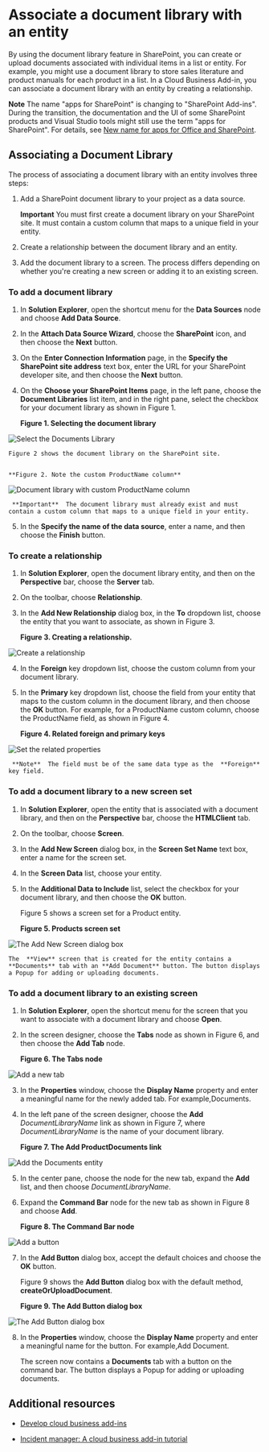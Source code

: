 # Associate a document library with an entity
By using the document library feature in SharePoint, you can create or upload documents associated with individual items in a list or entity. For example, you might use a document library to store sales literature and product manuals for each product in a list. In a Cloud Business Add-in, you can associate a document library with an entity by creating a relationship.
 

 **Note**  The name "apps for SharePoint" is changing to "SharePoint Add-ins". During the transition, the documentation and the UI of some SharePoint products and Visual Studio tools might still use the term "apps for SharePoint". For details, see  [New name for apps for Office and SharePoint](new-name-for-apps-for-sharepoint.md#bk_newname).
 


## Associating a Document Library

The process of associating a document library with an entity involves three steps:
 

 

1. Add a SharePoint document library to your project as a data source.
    
     **Important**  You must first create a document library on your SharePoint site. It must contain a custom column that maps to a unique field in your entity.
2. Create a relationship between the document library and an entity.
    
 
3. Add the document library to a screen. The process differs depending on whether you're creating a new screen or adding it to an existing screen.
    
 

### To add a document library


1. In  **Solution Explorer**, open the shortcut menu for the  **Data Sources** node and choose **Add Data Source**.
    
 
2. In the  **Attach Data Source Wizard**, choose the  **SharePoint** icon, and then choose the **Next** button.
    
 
3. On the  **Enter Connection Information** page, in the **Specify the SharePoint site address** text box, enter the URL for your SharePoint developer site, and then choose the **Next** button.
    
 
4. On the  **Choose your SharePoint Items** page, in the left pane, choose the **Document Libraries** list item, and in the right pane, select the checkbox for your document library as shown in Figure 1.
    
    **Figure 1. Selecting the document library**

 

  ![Select the Documents Library](../../images/CBADocLibrary.PNG)
 

    Figure 2 shows the document library on the SharePoint site.
    

    **Figure 2. Note the custom ProductName column**

 

  ![Document library with custom ProductName column](../../images/CBADocLibrary2.PNG)
 

    
     **Important**  The document library must already exist and must contain a custom column that maps to a unique field in your entity.
5. In the  **Specify the name of the data source**, enter a name, and then choose the  **Finish** button.
    
 

### To create a relationship


1. In  **Solution Explorer**, open the document library entity, and then on the  **Perspective** bar, choose the **Server** tab.
    
 
2. On the toolbar, choose  **Relationship**.
    
 
3. In the  **Add New Relationship** dialog box, in the **To** dropdown list, choose the entity that you want to associate, as shown in Figure 3.
    
    **Figure 3. Creating a relationship.**

 

  ![Create a relationship](../../images/CBARelationship.PNG)
 

 

 
4. In the  **Foreign** key dropdown list, choose the custom column from your document library.
    
 
5. In the  **Primary** key dropdown list, choose the field from your entity that maps to the custom column in the document library, and then choose the **OK** button. For example, for a ProductName custom column, choose the ProductName field, as shown in Figure 4.
    
    **Figure 4. Related foreign and primary keys**

 

  ![Set the related properties](../../images/CBARelationship2.PNG)
 

    
     **Note**  The field must be of the same data type as the  **Foreign** key field.

### To add a document library to a new screen set


1. In  **Solution Explorer**, open the entity that is associated with a document library, and then on the  **Perspective** bar, choose the **HTMLClient** tab.
    
 
2. On the toolbar, choose  **Screen**.
    
 
3. In the  **Add New Screen** dialog box, in the **Screen Set Name** text box, enter a name for the screen set.
    
 
4. In the  **Screen Data** list, choose your entity.
    
 
5. In the  **Additional Data to Include** list, select the checkbox for your document library, and then choose the **OK** button.
    
    Figure 5 shows a screen set for a Product entity.
    

    **Figure 5. Products screen set**

 

  ![The Add New Screen dialog box](../../images/CBAScreenSet.PNG)
 

    The  **View** screen that is created for the entity contains a **Documents** tab with an **Add Document** button. The button displays a Popup for adding or uploading documents.
    
 

### To add a document library to an existing screen


1. In  **Solution Explorer**, open the shortcut menu for the screen that you want to associate with a document library and choose  **Open**.
    
 
2. In the screen designer, choose the  **Tabs** node as shown in Figure 6, and then choose the **Add Tab** node.
    
    **Figure 6. The Tabs node**

 

  ![Add a new tab](../../images/CBAAddTab.PNG)
 

 

 
3. In the  **Properties** window, choose the **Display Name** property and enter a meaningful name for the newly added tab. For example,Documents.
    
 
4. In the left pane of the screen designer, choose the  **Add** _DocumentLibraryName_ link as shown in Figure 7, where _DocumentLibraryName_ is the name of your document library.
    
    **Figure 7. The Add ProductDocuments link**

 

  ![Add the Documents entity](../../images/CBAAddDoc.PNG)
 

 

 
5. In the center pane, choose the node for the new tab, expand the  **Add** list, and then choose _DocumentLibraryName_.
    
 
6. Expand the  **Command Bar** node for the new tab as shown in Figure 8 and choose **Add**.
    
    **Figure 8. The Command Bar node**

 

  ![Add a button](../../images/CBAAddButton.PNG)
 

 

 
7. In the  **Add Button** dialog box, accept the default choices and choose the **OK** button.
    
    Figure 9 shows the  **Add Button** dialog box with the default method, **createOrUploadDocument**.
    

    **Figure 9. The Add Button dialog box**

 

  ![The Add Button dialog box](../../images/CBAAddDialog.PNG)
 

 

 
8. In the  **Properties** window, choose the **Display Name** property and enter a meaningful name for the button. For example,Add Document.
    
    The screen now contains a  **Documents** tab with a button on the command bar. The button displays a Popup for adding or uploading documents.
    
 

## Additional resources
<a name="bk_addresources"> </a>


-  [Develop cloud business add-ins](develop-cloud-business-add-ins.md)
    
 
-  [Incident manager: A cloud business add-in tutorial](incident-manager-a-cloud-business-add-in-tutorial.md)
    
 

